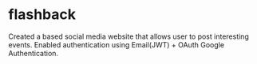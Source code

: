 # flashback
Created a based social media website that allows user to post interesting events. Enabled authentication using Email(JWT) + OAuth Google Authentication.
